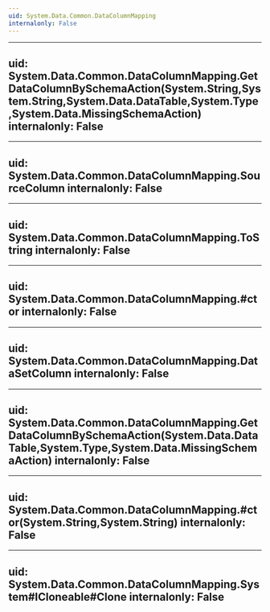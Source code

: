 ```yaml
---
uid: System.Data.Common.DataColumnMapping
internalonly: False
---
```


---
uid: System.Data.Common.DataColumnMapping.GetDataColumnBySchemaAction(System.String,System.String,System.Data.DataTable,System.Type,System.Data.MissingSchemaAction)
internalonly: False
---

---
uid: System.Data.Common.DataColumnMapping.SourceColumn
internalonly: False
---

---
uid: System.Data.Common.DataColumnMapping.ToString
internalonly: False
---

---
uid: System.Data.Common.DataColumnMapping.#ctor
internalonly: False
---

---
uid: System.Data.Common.DataColumnMapping.DataSetColumn
internalonly: False
---

---
uid: System.Data.Common.DataColumnMapping.GetDataColumnBySchemaAction(System.Data.DataTable,System.Type,System.Data.MissingSchemaAction)
internalonly: False
---

---
uid: System.Data.Common.DataColumnMapping.#ctor(System.String,System.String)
internalonly: False
---

---
uid: System.Data.Common.DataColumnMapping.System#ICloneable#Clone
internalonly: False
---
